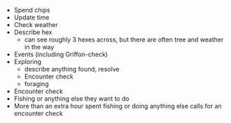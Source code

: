 - Spend chips
- Update time 
- Check weather
- Describe hex
	- can see roughly 3 hexes across, but there are often tree and weather in the way
- Events (including Griffon-check)
- Exploring
	- describe anything found, resolve
	- Encounter check
	- foraging
- Encounter check
- Fishing or anything else they want to do
- More than an extra hour spent fishing or doing anything else calls for an encounter check